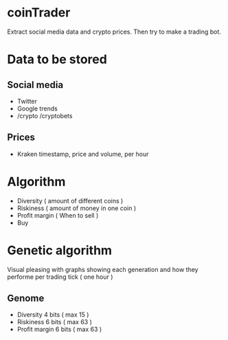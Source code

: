 # coinTrader
Extract social media data and crypto prices. Then try to make a trading bot.

# Data to be stored
## Social media
* Twitter
* Google trends
* /crypto /cryptobets
## Prices
* Kraken timestamp, price and volume, per hour

# Algorithm
* Diversity ( amount of different coins )
* Riskiness ( amount of money in one coin )
* Profit margin ( When to sell )
* Buy

# Genetic algorithm
Visual pleasing with graphs showing each generation and how they performe per trading tick ( one hour )
## Genome
* Diversity 4 bits ( max 15 )
* Riskiness 6 bits ( max 63 )
* Profit margin  6 bits ( max 63 )
